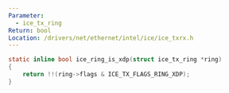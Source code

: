 ```yaml
---
Parameter:
  - ice_tx_ring
Return: bool
Location: /drivers/net/ethernet/intel/ice/ice_txrx.h
---
```


```c title=ice_ring_is_xdp()
static inline bool ice_ring_is_xdp(struct ice_tx_ring *ring)
{
	return !!(ring->flags & ICE_TX_FLAGS_RING_XDP);
}
```
